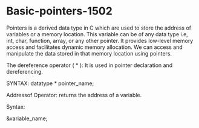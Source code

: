 # Basic-pointers-1502
Pointers  is a derived data type in  C which are used to store the address of variables or a memory location. 
This variable can be of any data type i.e, int, char, function, array, or any other pointer.
It provides low-level memory access and facilitates dynamic memory allocation. 
We can access and manipulate the data stored in that memory location using pointers.

The dereference operator ( * ): It is used in pointer declaration and dereferencing.

SYNTAX:
datatype * pointer_name;

Addressof Operator:  returns the address of a variable.

Syntax:

&variable_name;

